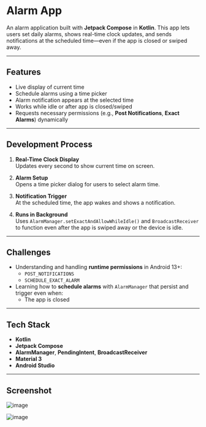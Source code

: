 # Alarm App

An alarm application built with **Jetpack Compose** in **Kotlin**. This app lets users set daily alarms, shows real-time clock updates, and sends notifications at the scheduled time—even if the app is closed or swiped away.

---

## Features

-  Live display of current time
-  Schedule alarms using a time picker
-  Alarm notification appears at the selected time
-  Works while idle or after app is closed/swiped
-  Requests necessary permissions (e.g., **Post Notifications**, **Exact Alarms**) dynamically

---

##  Development Process

1. **Real-Time Clock Display**  
   Updates every second to show current time on screen.

2. **Alarm Setup**  
   Opens a time picker dialog for users to select alarm time.

3. **Notification Trigger**  
   At the scheduled time, the app wakes and shows a notification.

4. **Runs in Background**  
   Uses `AlarmManager.setExactAndAllowWhileIdle()` and `BroadcastReceiver` to function even after the app is swiped away or the device is idle.

---

##  Challenges

- Understanding and handling **runtime permissions** in Android 13+:
  - `POST_NOTIFICATIONS`
  - `SCHEDULE_EXACT_ALARM`
- Learning how to **schedule alarms** with `AlarmManager` that persist and trigger even when:
  - The app is closed

---

##  Tech Stack

-  **Kotlin**
-  **Jetpack Compose**
-  **AlarmManager**, **PendingIntent**, **BroadcastReceiver**
-  **Material 3**
-  **Android Studio**

---

## Screenshot

![image](https://github.com/user-attachments/assets/ad962068-9bf0-4fda-bcd6-9303825b21dd)

![image](https://github.com/user-attachments/assets/2b8beec8-a2f5-41a5-a1c0-eff174e5b65a)

